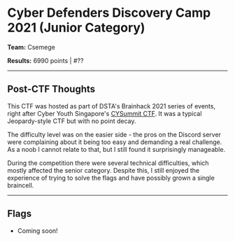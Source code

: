 # Cyber Defenders Discovery Camp 2021 (Junior Category)

**Team:** Csemege 

**Results:** 6990 points | #??

---

## Post-CTF Thoughts

This CTF was hosted as part of DSTA's Brainhack 2021 series of events, right after Cyber Youth Singapore's [CYSummit CTF](https://github.com/xeniafiorenza/CTF-Writeups/tree/main/CYS%202021). It was a typical Jeopardy-style CTF but with no point decay.

The difficulty level was on the easier side - the pros on the Discord server were complaining about it being too easy and demanding a real challenge. As a noob I cannot relate to that, but I still found it surprisingly manageable.

During the competition there were several technical difficulties, which mostly affected the senior category. Despite this, I still enjoyed the experience of trying to solve the flags and have possibly grown a single braincell.

---

## Flags
* Coming soon!

